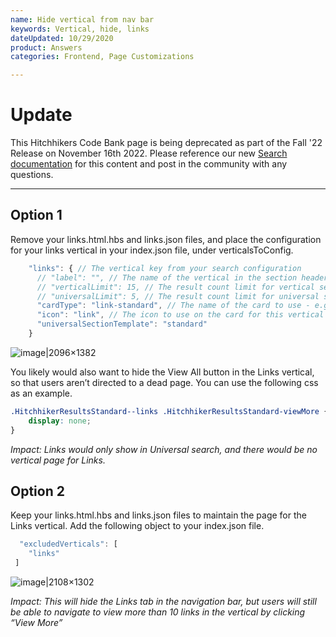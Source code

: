 ```yaml
---
name: Hide vertical from nav bar
keywords: Vertical, hide, links
dateUpdated: 10/29/2020
product: Answers
categories: Frontend, Page Customizations

---
```


# Update
This Hitchhikers Code Bank page is being deprecated as part of the Fall '22 Release on November 16th 2022. Please reference our new [Search documentation](https://hitchhikers.yext.com/docs/search) for this content and post in the community with any questions.

---

## Option 1

Remove your links.html.hbs and links.json files, and place the configuration for your links vertical in your index.json file, under verticalsToConfig.

```js
    "links": { // The vertical key from your search configuration
      // "label": "", // The name of the vertical in the section header and the navigation bar
      // "verticalLimit": 15, // The result count limit for vertical search
      // "universalLimit": 5, // The result count limit for universal search
      "cardType": "link-standard", // The name of the card to use - e.g. accordion, location, customcard 
      "icon": "link", // The icon to use on the card for this vertical
      "universalSectionTemplate": "standard"
    }
```
![image|2096×1382](https://aws1.discourse-cdn.com/turtlehead/optimized/2X/7/70ee862880fce2558ef16bf22b5a0322214c9bc9_2_1035x681.png)

You likely would also want to hide the View All button in the Links vertical, so that users aren’t directed to a dead page. You can use the following css as an example.
```css
.HitchhikerResultsStandard--links .HitchhikerResultsStandard-viewMore {
    display: none;
}
```
*Impact: Links would only show in Universal search, and there would be no vertical page for Links.*

## Option 2

Keep your links.html.hbs and links.json files to maintain the page for the Links vertical. Add the following object to your index.json file.

```js
  "excludedVerticals": [
    "links"
 ]
```
![image|2108×1302](https://aws1.discourse-cdn.com/turtlehead/optimized/2X/2/2309f0ca6db0abc2d4542a710608ae92f395fc05_2_1035x639.png)

*Impact: This will hide the Links tab in the navigation bar, but users will still be able to navigate to view more than 10 links in the vertical by clicking “View More”*
